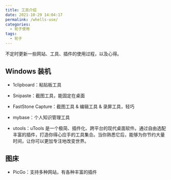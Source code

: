 ```yaml
---
title: 工具介绍
date: 2021-10-29 14:04:17
permalink: /whells-use/
categories:
  - 轮子使用
tags:
  - 轮子
---
```



不定时更新一些网站、工具、插件的使用过程，以及心得。

## Windows 装机

- 1clipboard：粘贴板工具

- Snipaste：截图工具，能固定在桌面

- FastStone Capture：截图工具 & 编辑工具 & 录屏工具，轻巧

- mybase：个人知识管理工具

- utools：uTools 是一个极简、插件化、跨平台的现代桌面软件。通过自由选配丰富的插件，打造你得心应手的工具集合。当你熟悉它后，能够为你节约大量时间，让你可以更加专注地改变世界。

## 图床

- PicGo：支持多种网站，有各种丰富的插件